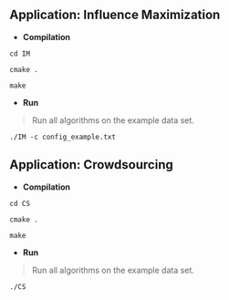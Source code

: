 ## Application: Influence Maximization

* **Compilation**

```setup
cd IM
```

```setup
cmake .
```

```setup
make
```

* **Run** 

> Run all algorithms on the example data set.

```setup
./IM -c config_example.txt
```

## Application: Crowdsourcing

* **Compilation**

```setup
cd CS
```

```setup
cmake .
```

```setup
make
```

* **Run** 

> Run all algorithms on the example data set.

```setup
./CS
```

